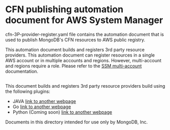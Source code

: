 # CFN publishing automation document for AWS System Manager

cfn-3P-provider-register.yaml file contains the automation document that is used to publish
MongoDB's CFN resources to AWS public registry.

This automation document builds and registers 3rd party resource providers. This automation document
can register resources in a single AWS account or in multiple accounts and regions. However,
multi-account and regions require a role. Please refer to
the [SSM multi-account ](https://docs.aws.amazon.com/systems-manager/latest/userguide/systems-manager-automation-multiple-accounts-and-regions.html)
documentation.

##    

This document builds and registers 3rd party resource providers build using the following plugins:

* JAVA [link to another webpage](https://aws.amazon.com/)
* Go [link to another webpage](https://aws.amazon.com/)
* Python (Coming soon) [link to another webpage](https://aws.amazon.com/)

Documents in this directory intended for use only by MongoDB, Inc.
